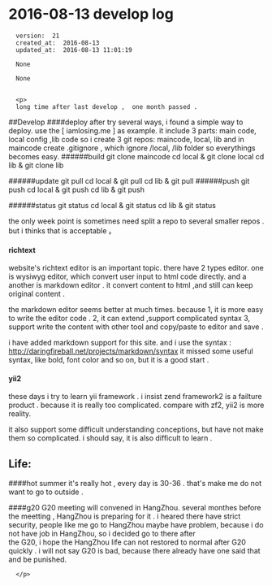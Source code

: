
  # 2016-08-13 develop log

      version:  21
      created_at:  2016-08-13
      updated_at:  2016-08-13 11:01:19

      None

      None


      <p>
      long time after last develop ,  one month passed .

##Develop
####deploy 
   after try several ways, i found a simple way to deploy.
  use the  [ iamlosing.me ] as example. 
  it include 3 parts:   main code,  local config ,lib code
  so i create 3 git repos:  maincode, local, lib 
  and in maincode create .gitignore , which ignore  /local, /lib folder
  so everythings becomes easy. 
######build
    git clone maincode
    cd local & git clone local 
    cd lib   & git clone  lib

######update 
    git pull 
    cd local & git pull
    cd lib   & git pull
######push
    git push
    cd local & git push
    cd lib   & git push

######status
    git status
    cd local & git status
    cd lib   & git status	

  the only week point is sometimes need split a repo to several smaller repos . 
  but i thinks that is acceptable 。

#### richtext
  website's richtext editor is an important topic. there have 2 types editor. 
  one is wysiwyg editor, which convert user input to html code directly. 
  and a another is markdown editor . it convert content to html ,and still 
  can keep original content . 

  the markdown editor seems better at much times. because 
	1, it is more easy to write the editor code .
	2, it can extend  ,support complicated syntax
	3, support  write the content with other tool and copy/paste to editor and save .

  i have added markdown support for this site. 
  and i use the syntax : 
     http://daringfireball.net/projects/markdown/syntax
  it missed some useful syntax, like bold, font color and so on, 
  but it is a good start . 

#### yii2
  these days i try to learn yii framework .
  i insist zend framework2 is a failture product . because it is really too complicated.
  compare with zf2, yii2 is more reality. 
	
  it also support some difficult understanding conceptions, but have not make them so complicated. 
  i should say, it is also difficult to learn .
	
	

## Life:
####hot summer
  it's really hot , every day is 30-36 . that's make me do not want to go to outside . 
	

####g20
  G20 meeting will convened in  HangZhou. several monthes before the meetting , HangZhou 
  is preparing for it . i heared there have strict security, people like me go to HangZhou 
  maybe have problem, because i do not have job in HangZhou, so i decided go to there after 		
  the G20, i hope the HangZhou life can not restored to normal after G20 quickly .
  i will not say G20 is bad, because there already have one said that and be punished. 


      </p>

  